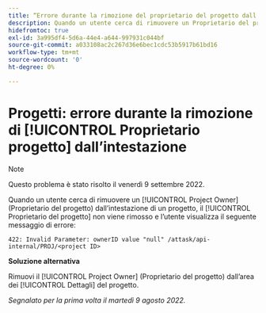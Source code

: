 ```yaml
---
title: “Errore durante la rimozione del proprietario del progetto dall’intestazione”
description: Quando un utente cerca di rimuovere un Proprietario del progetto dall’intestazione di un progetto, il Proprietario del progetto non viene rimosso e l’utente visualizza il seguente messaggio di errore.
hidefromtoc: true
exl-id: 3a995df4-5d6a-44e4-a644-997931c044bf
source-git-commit: a033108ac2c267d36e6bec1cdc53b5917b61bd16
workflow-type: tm+mt
source-wordcount: '0'
ht-degree: 0%

---
```


# Progetti: errore durante la rimozione di [!UICONTROL Proprietario progetto] dall’intestazione

>[!NOTE]
>
>Questo problema è stato risolto il venerdì 9 settembre 2022.

Quando un utente cerca di rimuovere un [!UICONTROL Project Owner] (Proprietario del progetto) dall’intestazione di un progetto, il [!UICONTROL Proprietario del progetto] non viene rimosso e l’utente visualizza il seguente messaggio di errore:

`422: Invalid Parameter: ownerID value "null" /attask/api-internal/PROJ/<project ID>`

**Soluzione alternativa**

Rimuovi il [!UICONTROL Project Owner] (Proprietario del progetto) dall’area dei [!UICONTROL Dettagli] del progetto.

_Segnalato per la prima volta il martedì 9 agosto 2022._
